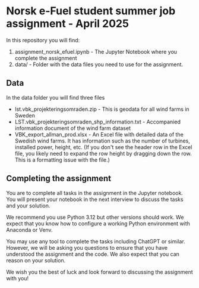 # Norsk e-Fuel student summer job assignment - April 2025

In this repository you will find:

1. assignment_norsk_efuel.ipynb - The Jupyter Notebook where you complete the assignment
2. data/ - Folder with the data files you need to use for the assignment.

## Data

In the data folder you will find three files

- lst.vbk_projekteringsomraden.zip - This is geodata for all wind farms in Sweden
- LST.vbk_projekteringsomraden_shp_information.txt - Accompanied information document of the wind farm dataset
- VBK_export_allman_prod.xlsx - An Excel file with detailed data of the Swedish wind farms. It has information such as the number of turbines, installed power, height, etc. (If you don't see the header row in the Excel file, you likely need to expand the row height by dragging down the row. This is a formatting issue with the file.)

## Completing the assignment

You are to complete all tasks in the assignment in the Jupyter notebook.
You will present your notebook in the next interview to discuss the tasks and your solution.

We recommend you use Python 3.12 but other versions should work. We expect that you know how to configure
a working Python environment with Anaconda or Venv.

You may use any tool to complete the tasks including ChatGPT or similar. However, we will be asking
you questions to ensure that you have understood the assignment and the code. We also expect that you can reason on your solution.

We wish you the best of luck and look forward to discussing the assignment with you!
